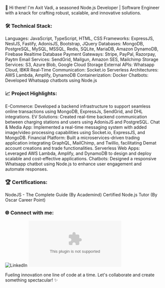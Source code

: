 👋 Hi there! I'm Axit Vadi, a seasoned Node.js Developer | Software Engineer with a knack for crafting robust, scalable, and innovative solutions.

### 🛠 Technical Stack:

Languages: JavaScript, TypeScript, HTML, CSS
Frameworks: ExpressJS, NestJS, Fastify, AdonisJS, Bootstrap, JQuery
Databases: MongoDB, PostgreSQL, MySQL, MSSQL, Redis, SQLite, MariaDB, Amazon DynamoDB, Firebase Realtime Database
Payment Gateways: Stripe, PayPal, Razorpay, Paytm
Email Services: SendGrid, Mailgun, Amazon SES, Mailchimp
Storage Services: S3, Azure Blob, Google Cloud Storage
External APIs: Whatsapp Cloud, IBKR
Real-Time Communication: Socket.io
Serverless Architectures: AWS Lambda, Amplify, DynamoDB
Containerization: Docker
Chatbots: Developed Whatsapp chatbots using Node.js

### 📈 Project Highlights:

E-Commerce: Developed a backend infrastructure to support seamless online transactions using MongoDB, ExpressJs, SendGrid, and DHL integrations.
EV Solutions: Created real-time backend communication between charging stations and users using AdonisJS and PostgreSQL.
Chat & Media App: Implemented a real-time messaging system with added image/video processing capabilities using Socket.io, ExpressJS, and MongoDB.
Financial Platform: Built a microservices-driven trading application integrating GraphQL, MailChimp, and Twillio, facilitating Demat account creations and trade functionalities.
Serverless Web Apps: Leveraged AWS Lambda, Amplify, and DynamoDB to design and deploy scalable and cost-effective applications.
Chatbots: Designed a responsive Whatsapp chatbot using Node.js to enhance user engagement and automate responses.

### 🏆 Certifications:

NodeJS - The Complete Guide (By Academind)
Certified Node.js Tutor (By Oscar Career Point)

### 🌐 Connect with me:

![LinkedIn](www.linkedin.com/in/axit-vadi-603944225)
![Email](axitvadi@gmail.com)

Fueling innovation one line of code at a time. Let's collaborate and create something spectacular! ✨
